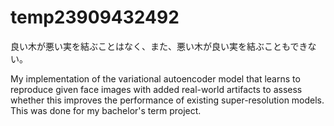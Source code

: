 # temp23909432492
良い木が悪い実を結ぶことはなく、また、悪い木が良い実を結ぶこともできない。

My implementation of the variational autoencoder model that learns to reproduce given face images with added real-world artifacts to assess whether this improves the performance of existing super-resolution models. This was done for my bachelor's term project.
